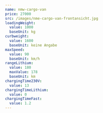 ```yaml
---
name: nmw-cargo-van
price: 27000
src: /images/nme-cargo-van-frontansicht.jpg
loadingWeight:
  value: 1000
  baseUnit: kg
curbweight:
  value: 1600
  baseUnit: keine Angabe
maxSpeed:
  value: 90
  baseUnit: km/h
rangeLithium:
  value: 180
  maxValue: 178
  baseUnit: km
chargingTime230V:
  value: 13
chargingTimeLithium:
  value: 0
chargingTimeFast:
  value: 1.2
---
```

